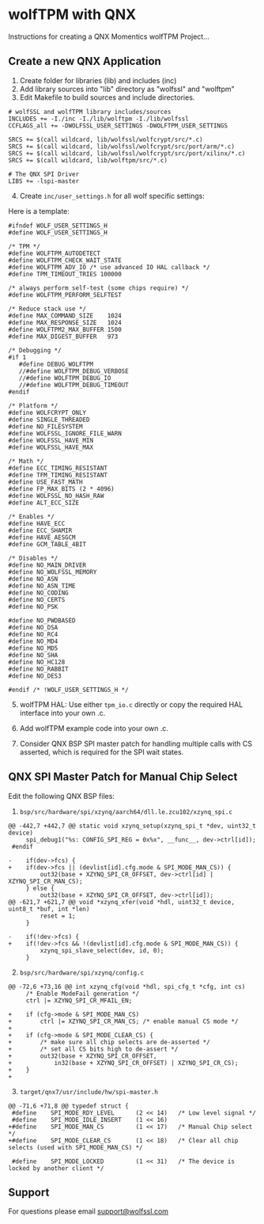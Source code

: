 # wolfTPM with QNX

Instructions for creating a QNX Momentics wolfTPM Project...

## Create a new QNX Application

1) Create folder for libraries (lib) and includes (inc)
2) Add library sources into "lib" directory as "wolfssl" and "wolftpm"
3) Edit Makefile to build sources and include directories.

```
# wolfSSL and wolfTPM library includes/sources
INCLUDES += -I./inc -I./lib/wolftpm -I./lib/wolfssl
CCFLAGS_all += -DWOLFSSL_USER_SETTINGS -DWOLFTPM_USER_SETTINGS

SRCS += $(call wildcard, lib/wolfssl/wolfcrypt/src/*.c)
SRCS += $(call wildcard, lib/wolfssl/wolfcrypt/src/port/arm/*.c)
SRCS += $(call wildcard, lib/wolfssl/wolfcrypt/src/port/xilinx/*.c)
SRCS += $(call wildcard, lib/wolftpm/src/*.c)

# The QNX SPI Driver
LIBS += -lspi-master
```

4) Create `inc/user_settings.h` for all wolf specific settings:

Here is a template:

```
#ifndef WOLF_USER_SETTINGS_H
#define WOLF_USER_SETTINGS_H

/* TPM */
#define WOLFTPM_AUTODETECT
#define WOLFTPM_CHECK_WAIT_STATE
#define WOLFTPM_ADV_IO /* use advanced IO HAL callback */
#define TPM_TIMEOUT_TRIES 100000

/* always perform self-test (some chips require) */
#define WOLFTPM_PERFORM_SELFTEST

/* Reduce stack use */
#define MAX_COMMAND_SIZE    1024
#define MAX_RESPONSE_SIZE   1024
#define WOLFTPM2_MAX_BUFFER 1500
#define MAX_DIGEST_BUFFER   973

/* Debugging */
#if 1
   #define DEBUG_WOLFTPM
   //#define WOLFTPM_DEBUG_VERBOSE
   //#define WOLFTPM_DEBUG_IO
   //#define WOLFTPM_DEBUG_TIMEOUT
#endif

/* Platform */
#define WOLFCRYPT_ONLY
#define SINGLE_THREADED
#define NO_FILESYSTEM
#define WOLFSSL_IGNORE_FILE_WARN
#define WOLFSSL_HAVE_MIN
#define WOLFSSL_HAVE_MAX

/* Math */
#define ECC_TIMING_RESISTANT
#define TFM_TIMING_RESISTANT
#define USE_FAST_MATH
#define FP_MAX_BITS (2 * 4096)
#define WOLFSSL_NO_HASH_RAW
#define ALT_ECC_SIZE

/* Enables */
#define HAVE_ECC
#define ECC_SHAMIR
#define HAVE_AESGCM
#define GCM_TABLE_4BIT

/* Disables */
#define NO_MAIN_DRIVER
#define NO_WOLFSSL_MEMORY
#define NO_ASN
#define NO_ASN_TIME
#define NO_CODING
#define NO_CERTS
#define NO_PSK

#define NO_PWDBASED
#define NO_DSA
#define NO_RC4
#define NO_MD4
#define NO_MD5
#define NO_SHA
#define NO_HC128
#define NO_RABBIT
#define NO_DES3

#endif /* !WOLF_USER_SETTINGS_H */
```

5) wolfTPM HAL: Use either `tpm_io.c` directly or copy the required HAL interface into your own .c.

6) Add wolfTPM example code into your own .c.

7) Consider QNX BSP SPI master patch for handling multiple calls with CS asserted, which is required for the SPI wait states.

## QNX SPI Master Patch for Manual Chip Select

Edit the following QNX BSP files:

1) `bsp/src/hardware/spi/xzynq/aarch64/dll.le.zcu102/xzynq_spi.c`

```
@@ -442,7 +442,7 @@ static void xzynq_setup(xzynq_spi_t *dev, uint32_t device)
     spi_debug1("%s: CONFIG_SPI_REG = 0x%x", __func__, dev->ctrl[id]);
 #endif
 
-    if(dev->fcs) {
+    if(dev->fcs || (devlist[id].cfg.mode & SPI_MODE_MAN_CS)) {
         out32(base + XZYNQ_SPI_CR_OFFSET, dev->ctrl[id] | XZYNQ_SPI_CR_MAN_CS);
     } else {
         out32(base + XZYNQ_SPI_CR_OFFSET, dev->ctrl[id]);
@@ -621,7 +621,7 @@ void *xzynq_xfer(void *hdl, uint32_t device, uint8_t *buf, int *len)
         reset = 1;
     }
 
-    if(!dev->fcs) {
+    if(!dev->fcs && !(devlist[id].cfg.mode & SPI_MODE_MAN_CS)) {
         xzynq_spi_slave_select(dev, id, 0);
     }
```

2) `bsp/src/hardware/spi/xzynq/config.c`

```
@@ -72,6 +73,16 @@ int xzynq_cfg(void *hdl, spi_cfg_t *cfg, int cs)
     /* Enable ModeFail generation */
     ctrl |= XZYNQ_SPI_CR_MFAIL_EN;
 
+    if (cfg->mode & SPI_MODE_MAN_CS)
+        ctrl |= XZYNQ_SPI_CR_MAN_CS; /* enable manual CS mode */
+
+    if (cfg->mode & SPI_MODE_CLEAR_CS) {
+        /* make sure all chip selects are de-asserted */ 
+        /* set all CS bits high to de-assert */
+        out32(base + XZYNQ_SPI_CR_OFFSET,
+            in32(base + XZYNQ_SPI_CR_OFFSET) | XZYNQ_SPI_CR_CS);
+    }
+
```

3) `target/qnx7/usr/include/hw/spi-master.h`

```
@@ -71,6 +71,8 @@ typedef struct {
 #define	SPI_MODE_RDY_LEVEL		(2 << 14)	/* Low level signal */
 #define	SPI_MODE_IDLE_INSERT	(1 << 16)
+#define	SPI_MODE_MAN_CS			(1 << 17)   /* Manual Chip select */
+#define	SPI_MODE_CLEAR_CS		(1 << 18)   /* Clear all chip selects (used with SPI_MODE_MAN_CS) */
 
 #define	SPI_MODE_LOCKED			(1 << 31)	/* The device is locked by another client */
```

## Support

For questions please email support@wolfssl.com
